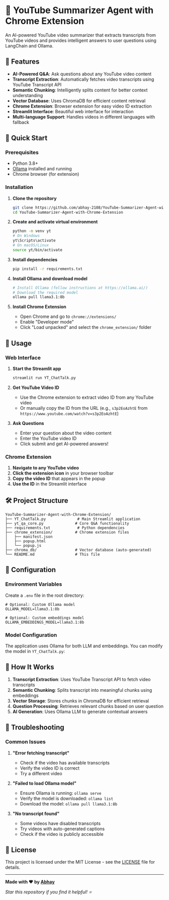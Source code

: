 # 🎥 YouTube Summarizer Agent with Chrome Extension

An AI-powered YouTube video summarizer that extracts transcripts from YouTube videos and provides intelligent answers to user questions using LangChain and Ollama.

## 🌟 Features

- **AI-Powered Q&A**: Ask questions about any YouTube video content
- **Transcript Extraction**: Automatically fetches video transcripts using YouTube Transcript API
- **Semantic Chunking**: Intelligently splits content for better context understanding
- **Vector Database**: Uses ChromaDB for efficient content retrieval
- **Chrome Extension**: Browser extension for easy video ID extraction
- **Streamlit Interface**: Beautiful web interface for interaction
- **Multi-language Support**: Handles videos in different languages with fallback

## 🚀 Quick Start

### Prerequisites

- Python 3.8+
- [Ollama](https://ollama.ai/) installed and running
- Chrome browser (for extension)

### Installation

1. **Clone the repository**
   ```bash
   git clone https://github.com/abhay-2108/YouTube-Summarizer-Agent-with-Chrome-Extension.git
   cd YouTube-Summarizer-Agent-with-Chrome-Extension
   ```

2. **Create and activate virtual environment**
   ```bash
   python -m venv yt
   # On Windows
   yt\Scripts\activate
   # On macOS/Linux
   source yt/bin/activate
   ```

3. **Install dependencies**
   ```bash
   pip install -r requirements.txt
   ```

4. **Install Ollama and download model**
   ```bash
   # Install Ollama (follow instructions at https://ollama.ai/)
   # Download the required model
   ollama pull llama3.1:8b
   ```

5. **Install Chrome Extension**
   - Open Chrome and go to `chrome://extensions/`
   - Enable "Developer mode"
   - Click "Load unpacked" and select the `chrome_extension/` folder

## 📖 Usage

### Web Interface

1. **Start the Streamlit app**
   ```bash
   streamlit run YT_ChatTalk.py
   ```

2. **Get YouTube Video ID**
   - Use the Chrome extension to extract video ID from any YouTube video
   - Or manually copy the ID from the URL (e.g., `s3p2EoAzhtE` from `https://www.youtube.com/watch?v=s3p2EoAzhtE`)

3. **Ask Questions**
   - Enter your question about the video content
   - Enter the YouTube video ID
   - Click submit and get AI-powered answers!

### Chrome Extension

1. **Navigate to any YouTube video**
2. **Click the extension icon** in your browser toolbar
3. **Copy the video ID** that appears in the popup
4. **Use the ID** in the Streamlit interface

## 🛠️ Project Structure

```
YouTube-Summarizer-Agent-with-Chrome-Extension/
├── YT_ChatTalk.py              # Main Streamlit application
├── yt_qa_core.py              # Core Q&A functionality
├── requirements.txt            # Python dependencies
├── chrome_extension/          # Chrome extension files
│   ├── manifest.json
│   ├── popup.html
│   └── popup.js
├── chroma_db/                 # Vector database (auto-generated)
└── README.md                  # This file
```

## 🔧 Configuration

### Environment Variables

Create a `.env` file in the root directory:

```env
# Optional: Custom Ollama model
OLLAMA_MODEL=llama3.1:8b

# Optional: Custom embeddings model
OLLAMA_EMBEDDINGS_MODEL=llama3.1:8b
```

### Model Configuration

The application uses Ollama for both LLM and embeddings. You can modify the model in `YT_ChatTalk.py`:

## 🎯 How It Works

1. **Transcript Extraction**: Uses YouTube Transcript API to fetch video transcripts
2. **Semantic Chunking**: Splits transcript into meaningful chunks using embeddings
3. **Vector Storage**: Stores chunks in ChromaDB for efficient retrieval
4. **Question Processing**: Retrieves relevant chunks based on user question
5. **AI Generation**: Uses Ollama LLM to generate contextual answers

## 🐛 Troubleshooting

### Common Issues

1. **"Error fetching transcript"**
   - Check if the video has available transcripts
   - Verify the video ID is correct
   - Try a different video

2. **"Failed to load Ollama model"**
   - Ensure Ollama is running: `ollama serve`
   - Verify the model is downloaded: `ollama list`
   - Download the model: `ollama pull llama3.1:8b`

3. **"No transcript found"**
   - Some videos have disabled transcripts
   - Try videos with auto-generated captions
   - Check if the video is publicly accessible


## 📝 License

This project is licensed under the MIT License - see the [LICENSE](LICENSE) file for details.

---

**Made with ❤️ by [Abhay](https://github.com/abhay-2108)**

*Star this repository if you find it helpful! ⭐* 
